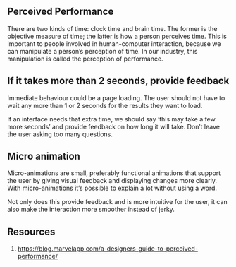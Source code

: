 ## Perceived Performance

There are two kinds of time: clock time and brain time. The former is the objective measure of time; the latter is how a person perceives time. This is important to people involved in human-computer interaction, because we can manipulate a person’s perception of time. In our industry, this manipulation is called the perception of performance.


## If it takes more than 2 seconds, provide feedback
Immediate behaviour could be a page loading. The user should not have to wait any more than 1 or 2 seconds for the results they want to load.

If an interface needs that extra time, we should say ‘this may take a few more seconds’ and provide feedback on how long it will take. Don’t leave the user asking too many questions.

## Micro animation
Micro-animations are small, preferably functional animations that support the user by giving visual feedback and displaying changes more clearly. With micro-animations it’s possible to explain a lot without using a word.

Not only does this provide feedback and is more intuitive for the user, it can also make the interaction more smoother instead of jerky.

## Resources
1. https://blog.marvelapp.com/a-designers-guide-to-perceived-performance/
